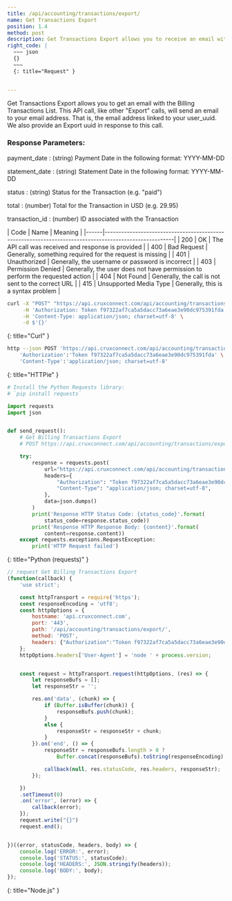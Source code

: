 ```yaml
---
title: /api/accounting/transactions/export/
name: Get Transactions Export
position: 1.4
method: post
description: Get Transactions Export allows you to receive an email with the current Transactions on your account
right_code: |
  ~~~ json
  {}
  ~~~
  {: title="Request" }


---
```

Get Transactions Export allows you to get an email with the Billing Transactions List. This API call, like other "Export" calls, will send an email to your email address. That is, the email address linked to your user_uuid. We also provide an Export uuid in response to this call.

### Response Parameters:

payment_date
: (string) Payment Date in the following format: YYYY-MM-DD

statement_date
: (string) Statement Date in the following format: YYYY-MM-DD

status
: (string) Status for the Transaction (e.g. "paid")

total
: (number) Total for the Transaction in USD (e.g. 29.95)

transaction_id
: (number) ID associated with the Transaction

| Code | Name                   | Meaning                                                                      |
|------|-------------------------------------------------------------------------------------------------------|
| 200  | OK                     | The API call was received and response is provided                           |
| 400  | Bad Request            | Generally, something required for the request is missing                     |
| 401  | Unauthorized           | Generally, the username or password is incorrect                             |
| 403  | Permission Denied      | Generally, the user does not have permission to perform the requested action |
| 404  | Not Found              | Generally, the call is not sent to the correct URL                           |
| 415  | Unsupported Media Type | Generally, this is a syntax problem                                          |


~~~ bash
curl -X "POST" "https://api.cruxconnect.com/api/accounting/transactions/export/" \
     -H 'Authorization: Token f97322af7ca5a5dacc73a6eae3e90dc975391fda' \
     -H 'Content-Type: application/json; charset=utf-8' \
     -d $'{}'

~~~
{: title="Curl" }

~~~ bash
http --json POST 'https://api.cruxconnect.com/api/accounting/transactions/export/' \
    'Authorization':'Token f97322af7ca5a5dacc73a6eae3e90dc975391fda' \
    'Content-Type':'application/json; charset=utf-8'


~~~
{: title="HTTPie" }

~~~ python
# Install the Python Requests library:
# `pip install requests`

import requests
import json


def send_request():
    # Get Billing Transactions Export
    # POST https://api.cruxconnect.com/api/accounting/transactions/export/

    try:
        response = requests.post(
            url="https://api.cruxconnect.com/api/accounting/transactions/export/",
            headers={
                "Authorization": "Token f97322af7ca5a5dacc73a6eae3e90dc975391fda",
                "Content-Type": "application/json; charset=utf-8",
            },
            data=json.dumps()
        )
        print('Response HTTP Status Code: {status_code}'.format(
            status_code=response.status_code))
        print('Response HTTP Response Body: {content}'.format(
            content=response.content))
    except requests.exceptions.RequestException:
        print('HTTP Request failed')

~~~
{: title="Python (requests)" }

~~~ javascript
// request Get Billing Transactions Export
(function(callback) {
    'use strict';

    const httpTransport = require('https');
    const responseEncoding = 'utf8';
    const httpOptions = {
        hostname: 'api.cruxconnect.com',
        port: '443',
        path: '/api/accounting/transactions/export/',
        method: 'POST',
        headers: {"Authorization":"Token f97322af7ca5a5dacc73a6eae3e90dc975391fda","Content-Type":"application/json; charset=utf-8"}
    };
    httpOptions.headers['User-Agent'] = 'node ' + process.version;


    const request = httpTransport.request(httpOptions, (res) => {
        let responseBufs = [];
        let responseStr = '';

        res.on('data', (chunk) => {
            if (Buffer.isBuffer(chunk)) {
                responseBufs.push(chunk);
            }
            else {
                responseStr = responseStr + chunk;
            }
        }).on('end', () => {
            responseStr = responseBufs.length > 0 ?
                Buffer.concat(responseBufs).toString(responseEncoding) : responseStr;

            callback(null, res.statusCode, res.headers, responseStr);
        });

    })
    .setTimeout(0)
    .on('error', (error) => {
        callback(error);
    });
    request.write("{}")
    request.end();


})((error, statusCode, headers, body) => {
    console.log('ERROR:', error);
    console.log('STATUS:', statusCode);
    console.log('HEADERS:', JSON.stringify(headers));
    console.log('BODY:', body);
});

~~~
{: title="Node.js" }

